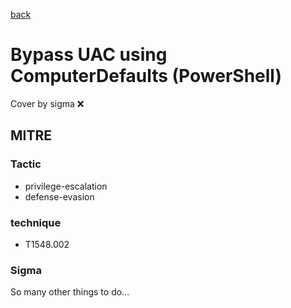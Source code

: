 [back](../index.md)
# Bypass UAC using ComputerDefaults (PowerShell)
Cover by sigma :x: 

## MITRE
### Tactic
  - privilege-escalation
  - defense-evasion

### technique
  - T1548.002

### Sigma

 So many other things to do...